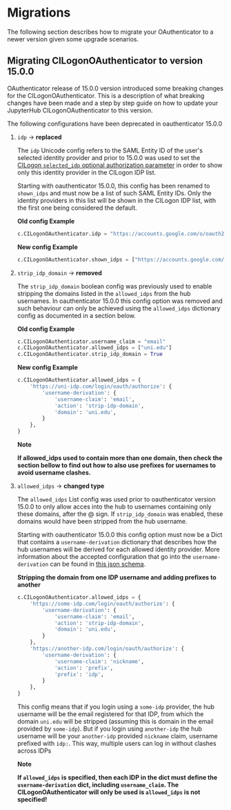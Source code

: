 # Migrations

The following section describes how to migrate your OAuthenticator to a newer version given some upgrade scenarios.

## Migrating CILogonOAuthenticator to version 15.0.0

OAuthenticator release of 15.0.0 version introduced some breaking changes for the CILogonOAuthenticator. This is a description of what breaking changes have been made and a step by step guide on how to update your JupyterHub CILogonOAuthenticator to this version.

The following configurations have been deprecated in oauthenticator 15.0.0

1. `idp` -> **replaced**

    The `idp` Unicode config refers to the SAML Entity ID of the user's selected identity provider and prior to 15.0.0 was used to set the [CILogon `selected_idp` optional authorization parameter](https://www.cilogon.org/oidc#h.p_IWGvXH0okDI_) in order to show only this identity provider in the CILogon IDP list.

    Starting with oauthenticator 15.0.0, this config has been renamed to `shown_idps` and must now be a list of such SAML Entity IDs. Only the identity providers in this list will be shown in the CILogon IDP list, with the first one being considered the default.

    **Old config Example**
    ```python
    c.CILogonOAuthenticator.idp = "https://accounts.google.com/o/oauth2/auth"
    ```

    **New config Example**
    ```python
    c.CILogonOAuthenticator.shown_idps = ["https://accounts.google.com/o/oauth2/auth"]
    ```

2. `strip_idp_domain` -> **removed**

    The `strip_idp_domain` boolean config was previously used to enable stripping the domains listed in the `allowed_idps` from the hub usernames. In oauthenticator 15.0.0 this config option was removed and such behaviour can only be achieved using the `allowed_idps` dictionary config as documented in a section below.

    **Old config Example**
    ```python
    c.CILogonOAuthenticator.username_claim = "email"
    c.CILogonOAuthenticator.allowed_idps = ["uni.edu"]
    c.CILogonOAuthenticator.strip_idp_domain = True
    ```

    **New config Example**
    ```python
    c.CILogonOAuthenticator.allowed_idps = {
        'https://uni-idp.com/login/oauth/authorize': {
            'username-derivation': {
                'username-claim': 'email',
                'action': 'strip-idp-domain',
                'domain': 'uni.edu',
            }
        },
    }
    ```

    **Note**

    **If allowed_idps used to contain more than one domain, then check the section bellow to find out how to also use prefixes for usernames to avoid username clashes.**

3. `allowed_idps` -> **changed type**

    The `allowed_idps` List config was used prior to oauthenticator version 15.0.0 to only allow acces into the hub to usernames containing only these domains, after the @ sign. If `strip_idp_domain` was enabled, these domains would have been stripped from the hub username.

    Starting with oauthenticator 15.0.0 this config option must now be a Dict that contains a `username-derivation` dictionary that describes how the hub usernames will be derived for each allowed identity provider. More information about the accepted configuration that go into the `username-derivation` can be found in [this json schema](https://github.com/jupyterhub/oauthenticator/tree/main/oauthenticator/schemas/cilogon-schema.yaml).

    **Stripping the domain from one IDP username and adding prefixes to another**

    ```python
    c.CILogonOAuthenticator.allowed_idps = {
        'https://some-idp.com/login/oauth/authorize': {
            'username-derivation': {
                'username-claim': 'email',
                'action': 'strip-idp-domain',
                'domain': 'uni.edu',
            }
        },
        'https://another-idp.com/login/oauth/authorize': {
            'username-derivation': {
                'username-claim': 'nickname',
                'action': 'prefix',
                'prefix': 'idp',
            }
        },
    }
    ```

    This config means that if you login using a `some-idp` provider, the hub username will be the email registered for that IDP, from which the domain `uni.edu` will be stripped (assuming this is domain in the email provided by `some-idp`).
    But if you login using `another-idp` the hub username will be your `another-idp` provided `nickname` claim, username prefixed with `idp:`. This way, multiple users can log in without clashes across IDPs

    **Note**

    **If `allowed_idps` is specified, then each IDP in the dict must define the `username-derivation` dict, including `username_claim`. The CILogonOAuthenticator will only be used is `allowed_idps` is not specified!**
